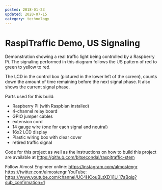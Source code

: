 ```yaml
---
posted: 2018-01-23
updated: 2020-07-15
category: technology
---
```


# RaspiTraffic Demo, US Signaling

Demonstration showing a real traffic light being controlled by a Raspberry Pi.  The signaling performed in this diagram follows the US pattern of red to green to yellow to red.

The LCD in the control box (pictured in the lower left of the screen), counts down the amount of time remaining before the next signal phase. It also shows the current signal phase. 

Parts used for this build:
- Raspberry Pi (with Raspbian installed)
- 4-channel relay board
- GPIO jumper cables
- extension cord
- 14 gauge wire (one for each signal and neutral)
- 16x2 LCD display
- Plastic wiring box with clear cover
- retired traffic signal

Code for this project as well as the instructions on how to build this project are available at https://github.com/bitsecondal/raspitraffic-stem

Follow Almost Engineer online: 
https://instagram.com/almostengr
https://twitter.com/almostengr
YouTube: https://www.youtube.com/channel/UC4HCouBLtXD1j1U_17aBqig?sub_confirmation=1



